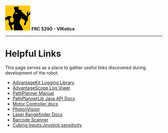 ![FRC 5290 - VIKotics](./graphics/5920-vikotics-logo_80x80.png "FRC 5290 - VIKotics")
**FRC 5290 - VIKotics**

---

# Helpful Links

This page serves as a place to gather useful links discovered during development
of the robot.

- [AdvantageKit Logging Library](https://github.com/Mechanical-Advantage/AdvantageKit)
- [AdvantageScope Log Viwer](https://github.com/Mechanical-Advantage/AdvantageScope/tree/main)
- [PathPlanner Manual](https://pathplanner.dev/pplib-getting-started.html)
- [PathPlannerLib Java API Docs](https://pathplanner.dev/api/java/)
- [Motor Controller docs](https://docs.ctr-electronics.com/)
- [PhotonVision](https://docs.photonvision.org/en/latest/)
- [Laser Rangefinder Docs](https://grapplerobotics.au/product/lasercan/)
- [Barcode Scanner](https://github.com/Mechanical-Advantage/RobotCode2023/blob/main/src/main/java/org/littletonrobotics/frc2023/util/BatteryTracker.java)
- [Cubing Inputs:Joystick sensitivity](https://github.com/FRC5920/2024/blob/main/doc/graphics/cubing_inputs.mov)

